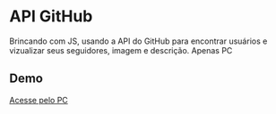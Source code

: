 
# API GitHub

Brincando com JS, usando a API do GitHub para encontrar usuários e vizualizar seus seguidores, imagem e descrição. Apenas PC


## Demo

[Acesse pelo PC](https://klaiven.github.io/API-UserGH/)

